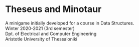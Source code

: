 # Theseus and Minotaur
A minigame initially developed for a course in
Data Structures.\
Winter 2020-2021 (3rd semester)\
Dpt. of Electrical and Computer Engineering\
Aristotle University of Thessaloniki
